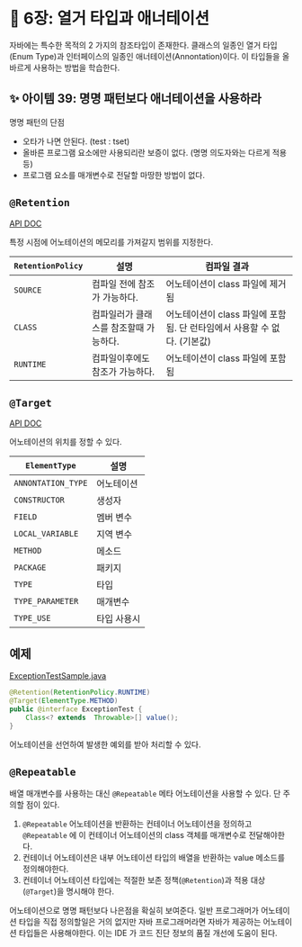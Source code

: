 # 💎 6장: 열거 타입과 애너테이션

자바에는 특수한 목적의 2 가지의 참조타입이 존재한다. 클래스의 일종인 열거 타입(Enum Type)과 인터페이스의 일종인 애너테이션(Annontation)이다. 이 타입들을 올바르게 사용하는 방법을 학습한다.

## ✨ 아이템 39: 명명 패턴보다 애너테이션을 사용하라

명명 패턴의 단점

- 오타가 나면 안된다. (test : tset)
- 올바른 프로그램 요소에만 사용되리란 보증이 없다. (명명 의도자와는 다르게 적용 등)
- 프로그램 요소를 매개변수로 전달할 마땅한 방법이 없다.

## `@Retention`

[API DOC](https://docs.oracle.com/javase/8/docs/api/java/lang/annotation/RetentionPolicy.html)

특정 시점에 어노테이션의 메모리를 가져갈지 범위를 지정한다.

| `RetentionPolicy` | 설명 | 컴파일 결과 |
| --- | --- | --- |
| `SOURCE` | 컴파일 전에 참조가 가능하다. | 어노테이션이 class 파일에 제거됨 |
| `CLASS` | 컴파일러가 클래스를 참조할때 가능하다. | 어노테이션이 class 파일에 포함됨. 단 런타임에서 사용할 수 없다. (기본값) |
| `RUNTIME` | 컴파일이후에도 참조가 가능하다. | 어노테이션이 class 파일에 포함됨 |

## `@Target`

[API DOC](https://docs.oracle.com/javase/8/docs/api/java/lang/annotation/Target.html)

어노테이션의 위치를 정할 수 있다.

| `ElementType` | 설명 |
| --- | --- |
| `ANNONTATION_TYPE` | 어노테이션 |
| `CONSTRUCTOR` | 생성자 |
| `FIELD` | 멤버 변수 |
| `LOCAL_VARIABLE` | 지역 변수 |
| `METHOD` | 메소드 |
| `PACKAGE` | 패키지 |
| `TYPE` | 타입 |
| `TYPE_PARAMETER` | 매개변수 |
| `TYPE_USE` | 타입 사용시 |

## 예제

[ExceptionTestSample.java](https://github.com/psbin2017/garbage-collection/blob/master/gc/src/test/java/com/collection/gc/sample/enums/annontation/ExceptionTestSample.java)

```java
@Retention(RetentionPolicy.RUNTIME)
@Target(ElementType.METHOD)
public @interface ExceptionTest {
    Class<? extends  Throwable>[] value();
}
```

어노테이션을 선언하여 발생한 예외를 받아 처리할 수 있다.

## `@Repeatable`

배열 매개변수를 사용하는 대신 `@Repeatable` 메타 어노테이션을 사용할 수 있다. 단 주의할 점이 있다.

1. `@Repeatable` 어노테이션을 반환하는 컨테이너 어노테이션을 정의하고 `@Repeatable` 에 이 컨테이너 어노테이션의 class 객체를 매개변수로 전달해야한다.
2. 컨테이너 어노테이션은 내부 어노테이션 타입의 배열을 반환하는 value 메소드를 정의해야한다.
3. 컨테이너 어노테이션 타입에는 적절한 보존 정책(`@Retention`)과 적용 대상(`@Target`)을 명시해야 한다.

어노테이션으로 명명 패턴보다 나은점을 확실히 보여준다. 일반 프로그래머가 어노테이션 타입을 직접 정의할일은 거의 없지만 자바 프로그래머라면 자바가 제공하는 어노테이션 타입들은 사용해야한다. 이는 IDE 가 코드 진단 정보의 품질 개선에 도움이 된다.
